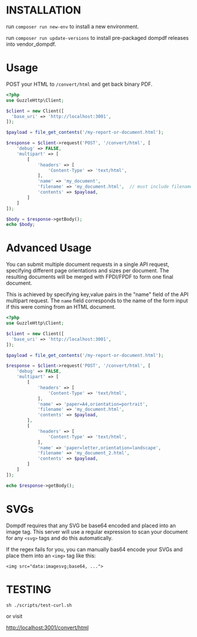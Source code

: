 # INSTALLATION

run `composer run new-env` to install a new environment.

run `composer run update-versions` to install pre-packaged dompdf releases into vendor_dompdf.

# Usage
POST your HTML to `/convert/html` and get back binary PDF.

```php
<?php
use GuzzleHttp\Client;

$client = new Client([
  'base_uri' => 'http://localhost:3001',
]);

$payload = file_get_contents('/my-report-or-document.html');

$response = $client->request('POST', '/convert/html', [
    'debug' => FALSE,
    'multipart' => [
        [
            'headers' => [
                'Content-Type' => 'text/html',
            ],
            'name' => 'my_document',
            'filename' => 'my_document.html',  // must include filename for laravel/lumen/symfony/php?
            'contents' => $payload,
        ]
    ]
]);

$body = $response->getBody();
echo $body;
```

# Advanced Usage

You can submit multiple document requests in a single API request, specifying different page orientations
and sizes per document.  The resulting documents will be merged with FPDI/FPDF to form one final document.

This is achieved by specifying key,value pairs in the "name" field of the API multipart request.  The `name` field
corresponds to the name of the form input if this were coming from an HTML document.

```php
<?php
use GuzzleHttp\Client;

$client = new Client([
  'base_uri' => 'http://localhost:3001',
]);

$payload = file_get_contents('/my-report-or-document.html');

$response = $client->request('POST', '/convert/html', [
    'debug' => FALSE,
    'multipart' => [
        [
            'headers' => [
                'Content-Type' => 'text/html',
            ],
            'name' => 'paper=A4,orientation=portrait',
            'filename' => 'my_document.html',
            'contents' => $payload,
        ],
        [
            'headers' => [
                'Content-Type' => 'text/html',
            ],
            'name' => 'paper=letter,orientation=landscape',
            'filename' => 'my_document_2.html',
            'contents' => $payload,
        ]
    ]
]);

echo $response->getBody();
```

# SVGs

Dompdf requires that any SVG be base64 encoded and placed into an image tag.  This server will
use a regular expression to scan your document for any `<svg>` tags and do this automatically.

If the regex fails for you, you can manually bas64 encode your SVGs and place them into an
`<img>` tag like this:

```
<img src="data:imagesvg;base64, ...">
```

# TESTING

`sh ./scripts/test-curl.sh`

or visit

[http://localhost:3001/convert/html](http://localhost:3001/convert/html)
